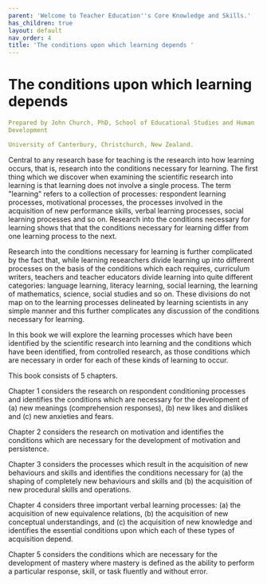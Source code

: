 ```yaml
---
parent: 'Welcome to Teacher Education''s Core Knowledge and Skills.'
has_children: true
layout: default
nav_order: 4
title: 'The conditions upon which learning depends '
---
```

# The conditions upon which learning depends


```yaml
Prepared by John Church, PhD, School of Educational Studies and Human
Development

University of Canterbury, Christchurch, New Zealand.
```


Central to any research base for teaching is the research into how
learning occurs, that is, research into the conditions necessary for
learning. The first thing which we discover when examining the
scientific research into learning is that learning does not involve a
single process. The term "learning" refers to a collection of processes:
respondent learning processes, motivational processes, the processes
involved in the acquisition of new performance skills, verbal learning
processes, social learning processes and so on. Research into the
conditions necessary for learning shows that that the conditions
necessary for learning differ from one learning process to the next.

Research into the conditions necessary for learning is further
complicated by the fact that, while learning researchers divide learning
up into different processes on the basis of the conditions which each
requires, curriculum writers, teachers and teacher educators divide
learning into quite different categories: language learning, literacy
learning, social learning, the learning of mathematics, science, social
studies and so on. These divisions do not map on to the learning
processes delineated by learning scientists in any simple manner and
this further complicates any discussion of the conditions necessary for
learning.

In this book we will explore the learning processes which have been
identified by the scientific research into learning and the conditions
which have been identified, from controlled research, as those
conditions which are necessary in order for each of these kinds of
learning to occur.

This book consists of 5 chapters.

Chapter 1 considers the research on respondent conditioning processes
and identifies the conditions which are necessary for the development of
(a) new meanings (comprehension responses), (b) new likes and dislikes
and (c) new anxieties and fears.

Chapter 2 considers the research on motivation and identifies the
conditions which are necessary for the development of motivation and
persistence.

Chapter 3 considers the processes which result in the acquisition of new
behaviours and skills and identifies the conditions necessary for (a)
the shaping of completely new behaviours and skills and (b) the
acquisition of new procedural skills and operations.

Chapter 4 considers three important verbal learning processes: (a) the
acquisition of new equivalence relations, (b) the acquisition of new
conceptual understandings, and (c) the acquisition of new knowledge and
identifies the essential conditions upon which each of these types of
acquisition depend.

Chapter 5 considers the conditions which are necessary for the
development of mastery where mastery is defined as the ability to
perform a particular response, skill, or task fluently and without
error.
